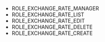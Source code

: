 - ROLE_EXCHANGE_RATE_MANAGER
- ROLE_EXCHANGE_RATE_LIST
- ROLE_EXCHANGE_RATE_EDIT
- ROLE_EXCHANGE_RATE_DELETE
- ROLE_EXCHANGE_RATE_CREATE